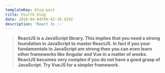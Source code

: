 ```yaml
---
templateKey: blog-post
title: Fourth blog
date: 2018-04-04T09:42:39.929Z
description: 'React Js :-'
---
```

> **ReactJS is a JavaScript library. This implies that you need a strong foundation in JavaScript to master ReactJS. In fact if you your fundamentals in JavaScript are strong then you can even learn other frameworks like Angular and Vue in a matter of weeks. ReactJS becomes very complex if you do not have a good grasp of JavaScript. Try VueJS for a simpler framework.**
